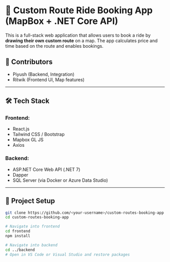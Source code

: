 # 🚕 Custom Route Ride Booking App (MapBox + .NET Core API)

This is a full-stack web application that allows users to book a ride by **drawing their own custom route** on a map. The app calculates price and time based on the route and enables bookings.

## 👥 Contributors

- Piyush (Backend, Integration)
- Ritwik (Frontend UI, Map features)

---

## 🛠️ Tech Stack

### Frontend:
- React.js
- Tailwind CSS / Bootstrap
- Mapbox GL JS
- Axios

### Backend:
- ASP.NET Core Web API (.NET 7)
- Dapper
- SQL Server (via Docker or Azure Data Studio)

---

## 🚧 Project Setup

```bash
git clone https://github.com/<your-username>/custom-routes-booking-app.git
cd custom-routes-booking-app

# Navigate into frontend
cd frontend
npm install

# Navigate into backend
cd ../backend
# Open in VS Code or Visual Studio and restore packages
